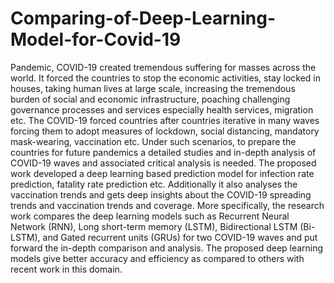 # Comparing-of-Deep-Learning-Model-for-Covid-19
Pandemic, COVID-19 created tremendous suffering for masses across the world. It forced the countries to stop the economic activities, stay locked in houses, taking human lives at large scale, increasing the tremendous burden of social and economic infrastructure, poaching challenging governance processes and services especially health services, migration etc. The COVID-19 forced countries after countries iterative in many waves forcing them to adopt measures of lockdown, social distancing, mandatory mask-wearing, vaccination etc. Under such scenarios, to prepare the countries for future pandemics a detailed studies and in-depth analysis of COVID-19 waves and associated critical analysis is needed. The proposed work developed a deep learning based prediction model for infection rate prediction, fatality rate prediction etc. Additionally it also analyses the vaccination trends and gets deep insights about the COVID-19 spreading trends and vaccination trends and coverage. More specifically, the research work compares the deep learning models such as Recurrent Neural Network (RNN), Long short-term memory (LSTM), Bidirectional LSTM (Bi-LSTM), and Gated recurrent units (GRUs) for two COVID-19 waves and put forward the in-depth comparison and analysis. The proposed deep learning models give better accuracy and efficiency as compared to others with recent work in this domain.
